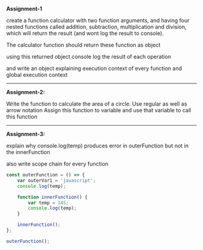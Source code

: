 **Assignment-1**

create a function calculator with two function arguments, and having four nested functions
called addition, subtraction, multiplication and division, which will return the result
(and wont log the result to console).

The calculator function should return these function as object

using this returned object console log the result of each operation

and write an object explaining execution context of every function and global execution context

---

**Assignment-2:**

Write the function to calculate the area of a circle.
Use regular as well as arrow notation
Assign this function to variable and use that variable to call this function

---

**Assignment-3:**

explain why console.log(temp) produces error in outerFunction but not in the innerFunction

also write scope chain for every function

```javascript
const outerFunction = () => {
	var outerVar1 = 'javascript';
	console.log(temp);

	function innerFunction() {
		var temp = 345;
		console.log(temp);
	}

	innerFunction();
};

outerFunction();
```
